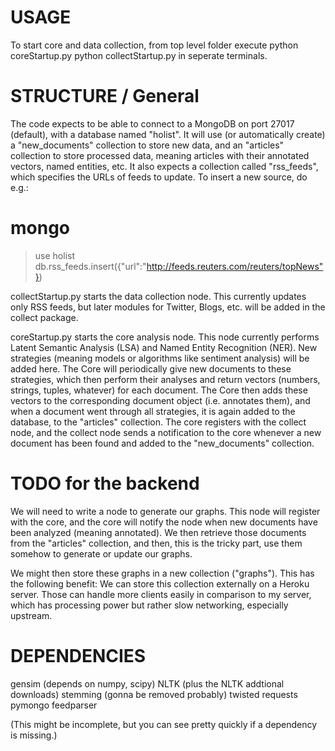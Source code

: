 USAGE
====================
To start core and data collection, from top level folder execute
python coreStartup.py
python collectStartup.py
in seperate terminals.


STRUCTURE / General
====================

The code expects to be able to connect to a MongoDB on port 27017 (default), with a database named "holist". It will use (or automatically create) a "new_documents" collection to store new data, and an "articles" collection to store processed data, meaning articles with their annotated vectors, named entities, etc. It also expects a collection called "rss_feeds", which specifies the URLs of feeds to update. To insert a new source, do e.g.:
# mongo 
> use holist
> db.rss_feeds.insert({"url":"http://feeds.reuters.com/reuters/topNews"})
>


collectStartup.py starts the data collection node. This currently updates only RSS feeds, but later modules for Twitter, Blogs, etc. will be added in the collect package.

coreStartup.py starts the core analysis node. This node currently performs Latent Semantic Analysis (LSA) and Named Entity Recognition (NER). New strategies (meaning models or algorithms like sentiment analysis) will be added here. The Core will periodically give new documents to these strategies, which then perform their analyses and return vectors (numbers, strings, tuples, whatever) for each document. The Core then adds these vectors to the corresponding document object (i.e. annotates them), and when a document went through all strategies, it is again added to the database, to the "articles" collection. 
The core registers with the collect node, and the collect node sends a notification to the core whenever a new document has been found and added to the "new_documents" collection.




TODO for the backend
====================

We will need to write a node to generate our graphs. This node will register with the core, and the core will notify the node when new documents have been analyzed (meaning annotated). We then retrieve those documents from the "articles" collection, and then, this is the tricky part, use them somehow to generate or update our graphs. 

We might then store these graphs in a new collection ("graphs"). This has the following benefit: We can store this collection externally on a Heroku server. Those can handle more clients easily in comparison to my server, which has processing power but rather slow networking, especially upstream.





DEPENDENCIES
====================
gensim (depends on numpy, scipy)
NLTK (plus the NLTK addtional downloads)
stemming (gonna be removed probably)
twisted
requests
pymongo
feedparser

(This might be incomplete, but you can see pretty quickly if a dependency is missing.)